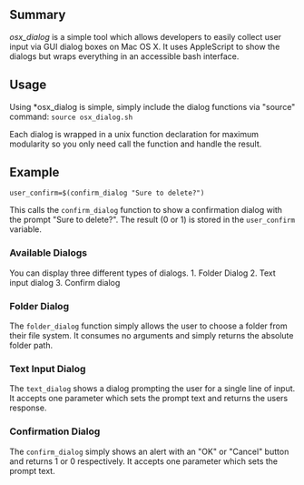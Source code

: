 ## Summary
*osx_dialog* is a simple tool which allows developers to easily collect user input via GUI dialog boxes on Mac OS X. It uses AppleScript to show the dialogs but wraps everything in an accessible bash interface.

## Usage
Using *osx_dialog is simple, simply include the dialog functions via "source" command:
`source osx_dialog.sh`

Each dialog is wrapped in a unix function declaration for maximum modularity so you only need call the function and handle the result.

## Example

    user_confirm=$(confirm_dialog "Sure to delete?")

This calls the `confirm_dialog` function to show a confirmation dialog with the prompt "Sure to delete?". The result (0 or 1) is stored in the `user_confirm` variable.

### Available Dialogs
You can display three different types of dialogs.
    1. Folder Dialog
    2. Text input dialog
    3. Confirm dialog

### Folder Dialog
The `folder_dialog` function simply allows the user to choose a folder from their file system. It consumes no arguments and simply returns the absolute folder path.

### Text Input Dialog
The `text_dialog` shows a dialog prompting the user for a single line of input. It accepts one parameter which sets the prompt text and returns the users response.

### Confirmation Dialog
The `confirm_dialog` simply shows an alert with an "OK" or "Cancel" button and returns 1 or 0 respectively. It accepts one parameter which sets the prompt text.